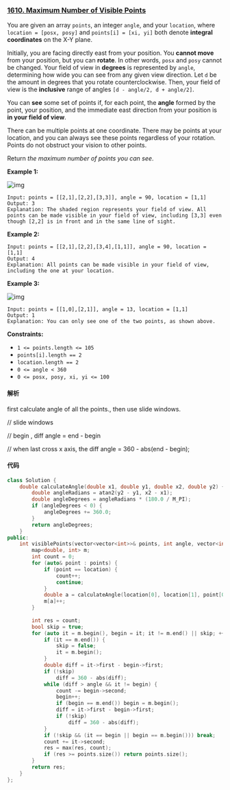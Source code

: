 ### [1610. Maximum Number of Visible Points](https://leetcode.com/problems/maximum-number-of-visible-points/)

You are given an array `points`, an integer `angle`, and your `location`, where `location = [posx, posy]` and `points[i] = [xi, yi]` both denote **integral coordinates** on the X-Y plane.

Initially, you are facing directly east from your position. You **cannot move** from your position, but you can **rotate**. In other words, `posx` and `posy` cannot be changed. Your field of view in **degrees** is represented by `angle`, determining how wide you can see from any given view direction. Let `d` be the amount in degrees that you rotate counterclockwise. Then, your field of view is the **inclusive** range of angles `[d - angle/2, d + angle/2]`.



You can **see** some set of points if, for each point, the **angle** formed by the point, your position, and the immediate east direction from your position is **in your field of view**.

There can be multiple points at one coordinate. There may be points at your location, and you can always see these points regardless of your rotation. Points do not obstruct your vision to other points.

Return *the maximum number of points you can see*.

 

**Example 1:**

![img](https://assets.leetcode.com/uploads/2020/09/30/89a07e9b-00ab-4967-976a-c723b2aa8656.png)

```
Input: points = [[2,1],[2,2],[3,3]], angle = 90, location = [1,1]
Output: 3
Explanation: The shaded region represents your field of view. All points can be made visible in your field of view, including [3,3] even though [2,2] is in front and in the same line of sight.
```

**Example 2:**

```
Input: points = [[2,1],[2,2],[3,4],[1,1]], angle = 90, location = [1,1]
Output: 4
Explanation: All points can be made visible in your field of view, including the one at your location.
```

**Example 3:**

![img](https://assets.leetcode.com/uploads/2020/09/30/5010bfd3-86e6-465f-ac64-e9df941d2e49.png)

```
Input: points = [[1,0],[2,1]], angle = 13, location = [1,1]
Output: 1
Explanation: You can only see one of the two points, as shown above.
```

 

**Constraints:**

- `1 <= points.length <= 105`
- `points[i].length == 2`
- `location.length == 2`
- `0 <= angle < 360`
- `0 <= posx, posy, xi, yi <= 100`

#### 解析

first calculate angle of all the points., then use slide windows.

// slide windows

// begin , diff angle = end - begin

// when last cross x axis, the diff angle = 360 - abs(end - begin);

#### 代码

```c++
class Solution {
    double calculateAngle(double x1, double y1, double x2, double y2) {
        double angleRadians = atan2(y2 - y1, x2 - x1);
        double angleDegrees = angleRadians * (180.0 / M_PI);
        if (angleDegrees < 0) {
            angleDegrees += 360.0;
        }
        return angleDegrees;
    }
public:
    int visiblePoints(vector<vector<int>>& points, int angle, vector<int>& location) {
        map<double, int> m;
        int count = 0;
        for (auto& point : points) {
            if (point == location) {
                count++;
                continue;
            }
            double a = calculateAngle(location[0], location[1], point[0], point[1]);
            m[a]++;
        }
        
        int res = count;
        bool skip = true;
        for (auto it = m.begin(), begin = it; it != m.end() || skip; ++it) {
            if (it == m.end()) {
                skip = false;
                it = m.begin();
            }
            double diff = it->first - begin->first;
            if (!skip)
                diff = 360 - abs(diff);
            while (diff > angle && it != begin) {
                count -= begin->second;
                begin++;
                if (begin == m.end()) begin = m.begin();
                diff = it->first - begin->first;
                if (!skip)
                    diff = 360 - abs(diff);
            }
            if (!skip && (it == begin || begin == m.begin())) break;
            count += it->second;
            res = max(res, count);
            if (res >= points.size()) return points.size();
        }
        return res;
    }
};
```
